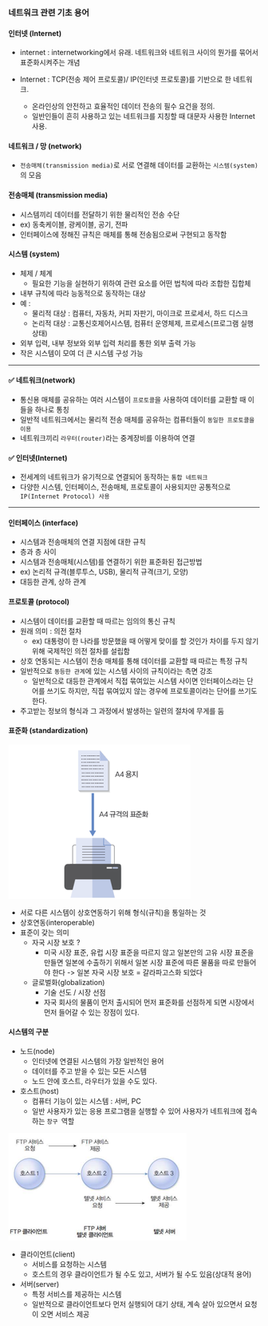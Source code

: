 ### 네트워크 관련 기초 용어

#### 인터넷 (Internet)

- internet : internetworking에서 유래. 네트워크와 네트워크 사이의 뭔가를 묶어서 표준화시켜주는 개념

- Internet : TCP(전송 제어 프로토콜)/ IP(인터넷 프로토콜)를 기반으로 한 네트워크. 

  - 온라인상의 안전하고 효율적인 데이터 전송의 필수 요건을 정의.
  - 일반인들이 흔히 사용하고 있는 네트워크를 지칭할 때 대문자 사용한 Internet 사용.

  

#### 네트워크 / 망 (network)

- `전송매체(transmission media)`로 서로 연결해 데이터를 교환하는 `시스템(system)`의 모음



#### 전송매체 (transmission media)

- 시스템끼리 데이터를 전달하기 위한 물리적인 전송 수단
- ex) 동축케이블, 광케이블, 공기, 전파
- 인터페이스에 정해진 규칙은 매체를 통해 전송됨으로써 구현되고 동작함



#### 시스템 (system)

- 체제 / 체계
  - 필요한 기능을 실현하기 위하여 관련 요소를 어떤 법칙에 따라 조합한 집합체
- 내부 규칙에 따라 능동적으로 동작하는 대상
- 예 :
  - 물리적 대상 : 컴퓨터, 자동차, 커피 자판기, 마이크로 프로세서, 하드 디스크
  - 논리적 대상 : 교통신호제어시스템, 컴퓨터 운영체제, 프로세스(프로그램 실행 상태)
- 외부 입력, 내부 정보와 외부 입력 처리를 통한 외부 출력 가능
- 작은 시스템이 모여 더 큰 시스템 구성 가능



----

#### ✅ 네트워크(network)

- 통신용 매체를 공유하는 여러 시스템이 `프로토콜`을 사용하여 데이터를 교환할 때 이들을 하나로 통칭
- 일반적 네트워크에서는 물리적 전송 매체를 공유하는 컴퓨터들이 `동일한 프로토콜을 이용`
- 네트워크끼리 `라우터(router)`라는 중계장비를 이용하여 연결

#### ✅ 인터넷(Internet)

- 전세계의 네트워크가 유기적으로 연결되어 동작하는 `통합 네트워크`
- 다양한 시스템, 인터페이스, 전송매체, 프로토콜이 사용되지만 공통적으로 `IP(Internet Protocol) 사용`



---

#### 인터페이스 (interface)

- 시스템과 전송매체의 연결 지점에 대한 규칙
- 층과 층 사이
- 시스템과 전송매체(시스템)를 연결하기 위한 표준화된 접근방법
- ex) 논리적 규격(블루투스, USB), 물리적 규격(크기, 모양)
- 대등한 관계, 상하 관계



#### 프로토콜 (protocol)

- 시스템이 데이터를 교환할 때 따르는 임의의 통신 규칙
- 원래 의미 : 의전 절차
  - ex) 대통령이 한 나라를 방문했을 때 어떻게 맞이를 할 것인가 차이를 두지 않기 위해 국제적인 의전 절차를 설립함
- 상호 연동되는 시스템이 전송 매체를 통해 데이터를 교환할 때 따르는 특정 규칙
- 일반적으로 `동등한 관계`에 있는 시스템 사이의 규칙이라는 측면 강조
  - 일반적으로 대등한 관계에서 직접 묶여있는 시스템 사이면 인터페이스라는 단어를 쓰기도 하지만, 직접 묶여있지 않는 경우에 프로토콜이라는 단어를 쓰기도 한다.
- 주고받는 정보의 형식과 그 과정에서 발생하는 일련의 절차에 무게를 둠



#### 표준화 (standardization)

![image-20230221203248920](./assets/image-20230221203248920.png)

- 서로 다른 시스템이 상호연동하기 위해 형식(규칙)을 통일하는 것
- 상호연동(interoperable)
- 표준이 갖는 의미
  - 자국 시장 보호 ?
    - 미국 시장 표준, 유럽 시장 표준을 따르지 않고 일본만의 고유 시장 표준을 만들면 일본에 수출하기 위해서 일본 시장 표준에 따른 물품을 따로 만들어야 한다 -> 일본 자국 시장 보호 = 갈라파고스화 되었다
  - 글로벌화(globalization)
    - 기술 선도 / 시장 선점
    - 자국 회사의 물품이 먼저 출시되어 먼저 표준화를 선점하게 되면 시장에서 먼저 들어갈 수 있는 장점이 있다.



#### 시스템의 구분

- 노드(node)
  - 인터넷에 연결된 시스템의 가장 일반적인 용어
  - 데이터를 주고 받을 수 있는 모든 시스템
  - 노드 안에 호스트, 라우터가 있을 수도 있다.
- 호스트(host)
  - 컴퓨터 기능이 있는 시스템 : 서버, PC
  - 일반 사용자가 있는 응용 프로그램을 실행할 수 있어 사용자가 네트워크에 접속하는 `창구 `역할



![image-20230221203222778](./assets/image-20230221203222778.png)

- 클라이언트(client)
  - 서비스를 요청하는 시스템
  - 호스트의 경우 클라이언트가 될 수도 있고, 서버가 될 수도 있음(상대적 용어)
- 서버(server)
  - 특정 서비스를 제공하는 시스템
  - 일반적으로 클라이언트보다 먼저 실행되어 대기 상태, 계속 살아 있으면서 요청이 오면 서비스 제공